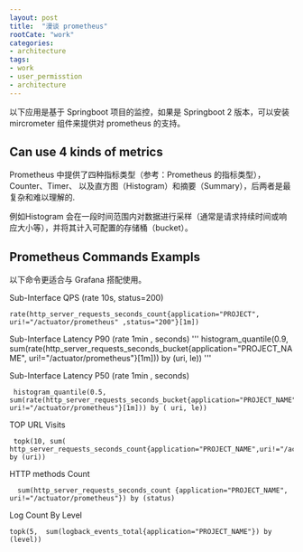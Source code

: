 ```yaml
---
layout: post
title:  "漫谈 prometheus"
rootCate: "work"
categories:
- architecture
tags:
- work
- user_permisstion
- architecture
---
```


以下应用是基于 Springboot 项目的监控，如果是 Springboot 2 版本，可以安装 mircrometer 组件来提供对 prometheus 的支持。
<!---more--->

## Can use 4 kinds of metrics
Prometheus 中提供了四种指标类型（参考：Prometheus 的指标类型），Counter、Timer、 以及直方图（Histogram）和摘要（Summary），后两者是最复杂和难以理解的.

例如Histogram 会在一段时间范围内对数据进行采样（通常是请求持续时间或响应大小等），并将其计入可配置的存储桶（bucket）。


## Prometheus Commands Exampls
以下命令更适合与 Grafana 搭配使用。

Sub-Interface QPS (rate 10s, status=200)
```
rate(http_server_requests_seconds_count{application="PROJECT", uri!="/actuator/prometheus" ,status="200"}[1m]) 
```

Sub-Interface Latency P90 (rate 1min , seconds)
'''
 histogram_quantile(0.9, sum(rate(http_server_requests_seconds_bucket{application="PROJECT_NAME", uri!="/actuator/prometheus"}[1m])) by (uri, le)) 
'''


Sub-Interface Latency P50 (rate 1min , seconds)
```
 histogram_quantile(0.5, sum(rate(http_server_requests_seconds_bucket{application="PROJECT_NAME", uri!="/actuator/prometheus"}[1m])) by ( uri, le)) 
```

TOP URL Visits
```
 topk(10, sum( http_server_requests_seconds_count{application="PROJECT_NAME",uri!="/actuator/prometheus"}) by (uri))
```

HTTP methods Count
```
  sum(http_server_requests_seconds_count {application="PROJECT_NAME", uri!="/actuator/prometheus"}) by (status)
```

Log Count By Level
```
topk(5,  sum(logback_events_total{application="PROJECT_NAME"}) by (level))
```